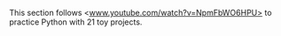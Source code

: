 
This section follows <www.youtube.com/watch?v=NpmFbWO6HPU> to practice Python with 21 toy projects.